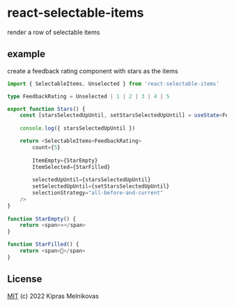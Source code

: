 # react-selectable-items

render a row of selectable items

## example

create a feedback rating component with stars as the items

```ts
import { SelectableItems, Unselected } from 'react-selectable-items'

type FeedbackRating = Unselected | 1 | 2 | 3 | 4 | 5

export function Stars() {
	const [starsSelectedUpUntil, setStarsSelectedUpUntil] = useState<FeedbackRating>(0)
	
	console.log({ starsSelectedUpUntil })

	return <SelectableItems<FeedbackRating>
		count={5}
		
		ItemEmpty={StarEmpty}
		ItemSelected={StarFilled}
		
		selectedUpUntil={starsSelectedUpUntil}
		setSelectedUpUntil={setStarsSelectedUpUntil}
		selectionStrategy="all-before-and-current"
	/>
}
	
function StarEmpty() {
	return <span>⭐</span>
}

function StarFilled() {
	return <span>🌠</span>
}

```

## License

[MIT](./LICENSE) (c) 2022 Kipras Melnikovas

